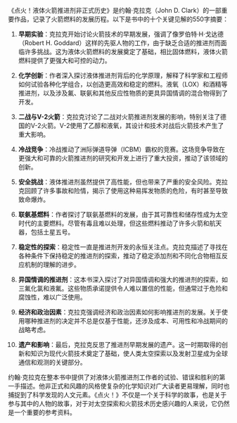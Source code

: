 《点火！液体火箭推进剂非正式历史》是约翰·克拉克（John D. Clark）的一部重要作品，记录了火箭燃料的发展历程。以下是书中的十个关键见解的550字摘要：

1. **早期实验**：克拉克开始讨论火箭技术的早期发展，强调了像罗伯特·H·戈达德（Robert H. Goddard）这样的先驱人物的工作，由于缺乏合适的推进剂而面临许多挑战。这为液体火箭燃料的发展奠定了基础，相比固体燃料，液体火箭燃料提供了更强大和可控的动力。

2. **化学创新**：作者深入探讨液体推进剂背后的化学原理，解释了科学家和工程师如何试验各种化学组合，以创造更高效和稳定的燃料。液氧（LOX）和酒精等推进剂，以及涉及氟、联氨和其他反应性物质的更具异国情调的混合物得到了开发。

3. **二战与V-2火箭**：克拉克讨论了二战对火箭推进剂发展的影响，特别关注了德国的V-2火箭。V-2使用了乙醇和液氧，其设计和技术对战后火箭技术产生了重大影响。

4. **冷战竞争**：冷战推动了洲际弹道导弹（ICBM）霸权的竞赛。这场竞争导致在更强大和可靠的火箭推进剂的研究和开发上进行了重大投资，推动了该领域的创新。

5. **安全挑战**：液体推进剂虽然提供了高性能，但也带来了严重的安全风险。克拉克回顾了许多事故和险情，揭示了使用这种易挥发物质的危险，有时甚至导致致命爆炸。

6. **联氨基燃料**：作者探讨了联氨基燃料的发展，由于其可靠性和储存性成为太空时代的主要燃料。尽管有毒且难以处理，但这些燃料推动了许多火箭和航天器，包括土星五号。

7. **稳定性的探索**：稳定性一直是推进剂开发的永恒关注点。克拉克描述了寻找在各种条件下保持稳定的推进剂的探索，推动了稳定添加剂和不同化合物相互反应机制的理解的进步。

8. **异国情调的推进剂**：这本书深入探讨了对异国情调和强大的推进剂的探索，如三氟化氯和液氟。这些物质承诺提供令人难以置信的性能，但通常过于危险和腐蚀性，难以广泛使用。

9. **经济和政治因素**：克拉克强调经济和政治因素如何影响推进剂的发展。关于使用哪种推进剂的决定并不总是仅基于性能，还涉及成本、可用性和冷战期间的战略考虑。

10. **遗产和影响**：最后，克拉克反思了推进剂早期发展的遗产。这一时期取得的创新和知识为现代火箭技术奠定了基础，使人类太空探索以及发射卫星成为全球通信和观测的关键部分。

约翰·克拉克在整本书中提供了对液体火箭推进剂工作者的试验、错误和胜利的第一手描述。他非正式和风趣的风格使复杂的化学知识对广大读者更易理解，同时也捕捉到了科学发现的人文元素。《点火！》不仅是一个关于科学的故事，也是关于参与其中的人物的故事，对于对太空探索和火箭技术历史感兴趣的人来说，它仍然是一个重要的参考资料。